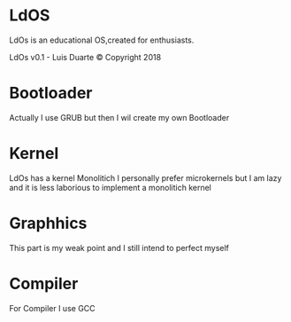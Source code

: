 # LdOS
LdOs is an educational OS,created for enthusiasts.

LdOs v0.1 - Luis Duarte © Copyright 2018


# Bootloader
Actually I use GRUB but then I wil create my own Bootloader


#  Kernel
LdOs has a kernel Monolitich I personally prefer microkernels but I am lazy and it is less laborious to implement a monolitich kernel 

# Graphhics
This part is my weak point and I still intend to perfect myself

# Compiler
For Compiler I use GCC
